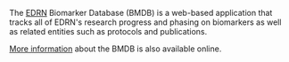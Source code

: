 The [EDRN][EDRN] Biomarker Database (BMDB) is a web-based application that
tracks all of EDRN's research progress and phasing on biomarkers as well as
related entities such as protocols and publications.

[More information][BMDB] about the BMDB is also available online.

[EDRN]: http://edrn.nci.nih.gov/
[BMDB]: https://cancer.jpl.nasa.gov/documents/applications/biomarker-database
